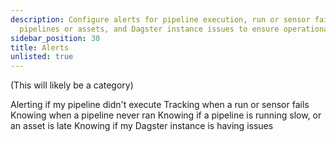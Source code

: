 ```yaml
---
description: Configure alerts for pipeline execution, run or sensor failures, delayed
  pipelines or assets, and Dagster instance issues to ensure operational reliability.
sidebar_position: 30
title: Alerts
unlisted: true
---
```

(This will likely be a category)

Alerting if my pipeline didn't execute
Tracking when a run or sensor fails
Knowing when a pipeline never ran
Knowing if a pipeline is running slow, or an asset is late
Knowing if my Dagster instance is having issues
